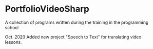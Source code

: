 # PortfolioVideoSharp
A collection of programs written during the training in the programming school

Oct. 2020 Added new project "Speech to Text" for translating video lessons.
